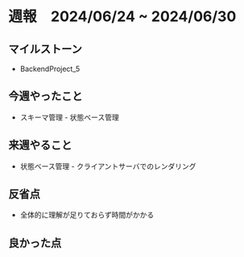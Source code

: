 # 週報　2024/06/24 ~ 2024/06/30

## マイルストーン
- BackendProject_5

## 今週やったこと
- スキーマ管理 - 状態ベース管理


## 来週やること
- 状態ベース管理 - クライアントサーバでのレンダリング 

## 反省点
- 全体的に理解が足りておらず時間がかかる

## 良かった点
